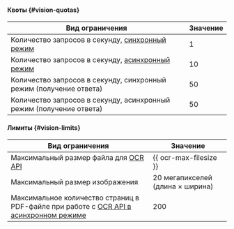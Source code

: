 #### Квоты {#vision-quotas}

Вид ограничения | Значение
----- | -----
Количество запросов в секунду, [синхронный режим](../vision/ocr/api-ref/TextRecognition/index.md) | 1
Количество запросов в секунду, [асинхронный режим](../vision/ocr/api-ref/TextRecognitionAsync/index.md) | 10
Количество запросов в секунду, синхронный режим (получение ответа) | 50
Количество запросов в секунду, асинхронный режим (получение ответа) | 50

#### Лимиты {#vision-limits}

Вид ограничения | Значение
----- | -----
Максимальный размер файла для [OCR API](../vision/ocr/api-ref/index.md) | {{ ocr-max-filesize }}
Максимальный размер изображения | 20 мегапикселей (длина × ширина)
Максимальное количество страниц в PDF-файле при работе с [OCR API в асинхронном режиме](../vision/ocr/api-ref/TextRecognitionAsync/index.md) | 200